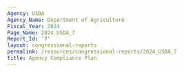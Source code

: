 ```yaml
---
Agency: USDA
Agency_Name: Department of Agriculture
Fiscal_Year: 2024
Page_Name: 2024_USDA_7
Report_Id: '7'
layout: congressional-reports
permalink: /resources/congressional-reports/2024_USDA_7
title: Agency Compliance Plan
---
```

